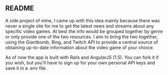 ## README

A side project of mine, I came up with this idea mainly because there was never a single site for me to get the latest news and streams about any specific video games. At best the info would be grouped together by genre or only provide one of the two resources. I aim to  bring the two together, using the Giantbomb, Bing, and Twitch API to provide a central source of obtaining up-to-date information about the video game of your choice. 

As of now the app is built with Rails and AngularJS (1.5). You can fork it if you wish, but you'll have to sign up for your own personal API keys and save it in a .env file.
